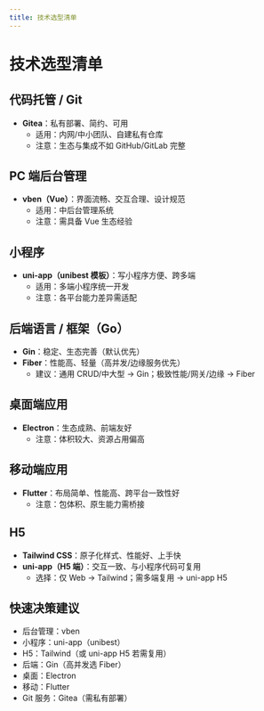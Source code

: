 ```yaml
---
title: 技术选型清单
---
```


# 技术选型清单

## 代码托管 / Git
- **Gitea**：私有部署、简约、可用
  - 适用：内网/中小团队、自建私有仓库
  - 注意：生态与集成不如 GitHub/GitLab 完整

## PC 端后台管理
- **vben（Vue）**：界面流畅、交互合理、设计规范
  - 适用：中后台管理系统
  - 注意：需具备 Vue 生态经验

## 小程序
- **uni-app（unibest 模板）**：写小程序方便、跨多端
  - 适用：多端小程序统一开发
  - 注意：各平台能力差异需适配

## 后端语言 / 框架（Go）
- **Gin**：稳定、生态完善（默认优先）
- **Fiber**：性能高、轻量（高并发/边缘服务优先）
  - 建议：通用 CRUD/中大型 → Gin；极致性能/网关/边缘 → Fiber

## 桌面端应用
- **Electron**：生态成熟、前端友好
  - 注意：体积较大、资源占用偏高

## 移动端应用
- **Flutter**：布局简单、性能高、跨平台一致性好
  - 注意：包体积、原生能力需桥接

## H5
- **Tailwind CSS**：原子化样式、性能好、上手快
- **uni-app（H5 端）**：交互一致、与小程序代码可复用
  - 选择：仅 Web → Tailwind；需多端复用 → uni-app H5

## 快速决策建议
- 后台管理：vben
- 小程序：uni-app（unibest）
- H5：Tailwind（或 uni-app H5 若需复用）
- 后端：Gin（高并发选 Fiber）
- 桌面：Electron
- 移动：Flutter
- Git 服务：Gitea（需私有部署）


